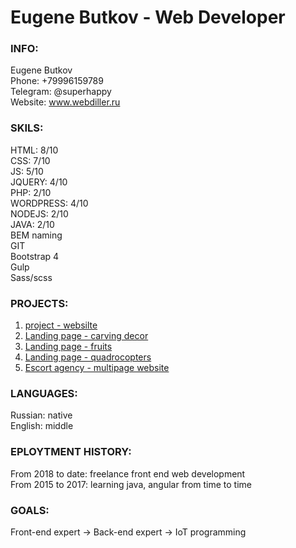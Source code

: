 # Eugene Butkov - Web Developer
   
   
### INFO:
Eugene Butkov   
Phone: +79996159789   
Telegram: @superhappy   
Website: www.webdiller.ru   
   
   
### SKILS:
HTML: 8/10   
CSS: 7/10   
JS: 5/10  
JQUERY: 4/10   
PHP: 2/10   
WORDPRESS: 4/10   
NODEJS: 2/10     
JAVA: 2/10   
BEM naming  
GIT   
Bootstrap 4    
Gulp  
Sass/scss   

### PROJECTS:  
1. [project](https://github.com/webdiller/weather-app)[ - websilte](https://webdiller.github.io/weather-app/)     
2. [Landing page - carving decor](https://ornate-carving.com/)    
3. [Landing page - fruits](https://webdiller.github.io/fruits/) 
4. [Landing page - quadrocopters](https://webdiller.github.io/mars/)   
5. [Escort agency - multipage website](http://test.webdiller.ru/)    
   
### LANGUAGES:   
Russian: native   
English: middle   
   
   
### EPLOYTMENT HISTORY:
From 2018 to date: freelance front end web development   
From 2015 to 2017: learning java, angular from time to time

### GOALS:
Front-end expert -> Back-end expert -> IoT programming   
